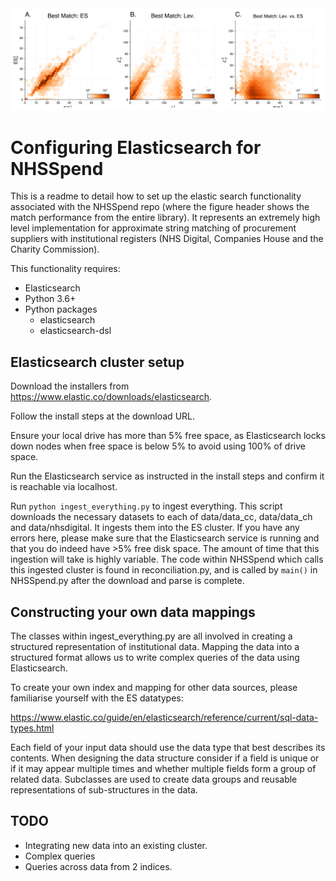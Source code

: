 <img src="https://github.com/crahal/NHSSpend/blob/master/papers/figures/matching_summary_header.png" width="900"/>

# Configuring Elasticsearch for NHSSpend

This is a readme to detail how to set up the elastic search functionality associated with the NHSSpend repo (where the figure header shows the match performance from the entire library). It represents an extremely high level implementation for approximate string matching of procurement suppliers with institutional registers (NHS Digital, Companies House and the Charity Commission).

This functionality requires:
* Elasticsearch
* Python 3.6+
* Python packages
  * elasticsearch
  * elasticsearch-dsl

## Elasticsearch cluster setup

Download the installers from https://www.elastic.co/downloads/elasticsearch.

Follow the install steps at the download URL.

Ensure your local drive has more than 5% free space, as Elasticsearch locks down nodes when free space is below 5% to avoid using 100% of drive space.

Run the Elasticsearch service as instructed in the install steps and confirm it is reachable via localhost.

Run `python ingest_everything.py` to ingest everything. This script downloads the necessary datasets to each of data/data_cc, data/data_ch and data/nhsdigital. It ingests them into the ES cluster. If you have any errors here, please make sure that the Elasticsearch service is running and that you do indeed have >5% free disk space. The amount of time that this ingestion will take is highly
variable. The code within NHSSpend which calls this ingested cluster is found in reconciliation.py, and is called by `main()` in NHSSpend.py after the download and parse is complete.

## Constructing your own data mappings
The classes within ingest_everything.py are all involved in creating a structured representation of institutional data.
Mapping the data into a structured format allows us to write complex queries of the data using Elasticsearch.

To create your own index and mapping for other data sources, please familiarise yourself with the ES datatypes:

https://www.elastic.co/guide/en/elasticsearch/reference/current/sql-data-types.html

Each field of your input data should use the data type that best describes its contents. When designing the data structure consider if a field is unique or if it may appear multiple times and whether multiple fields form a group of related data. Subclasses are used to create data groups and reusable representations of sub-structures in the data.


## TODO
* Integrating new data into an existing cluster.
* Complex queries
* Queries across data from 2 indices.
